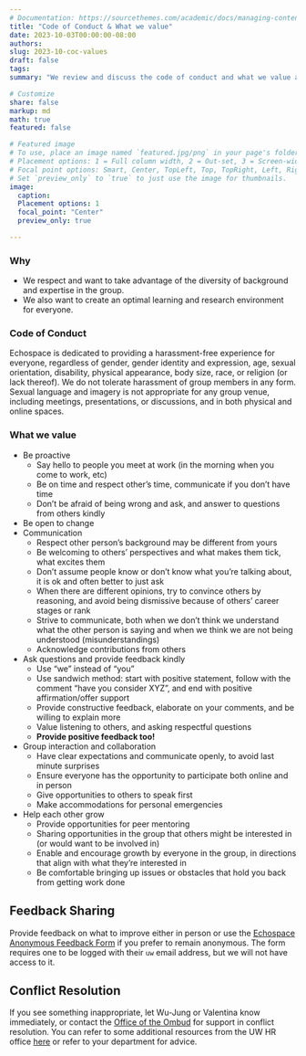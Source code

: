 ```yaml
---
# Documentation: https://sourcethemes.com/academic/docs/managing-content/
title: "Code of Conduct & What we value"
date: 2023-10-03T00:00:00-08:00
authors: 
slug: 2023-10-coc-values
draft: false
tags: 
summary: "We review and discuss the code of conduct and what we value as a group regularly, as reminder and inspiration for ourselves."

# Customize
share: false
markup: md
math: true
featured: false

# Featured image
# To use, place an image named `featured.jpg/png` in your page's folder.
# Placement options: 1 = Full column width, 2 = Out-set, 3 = Screen-width
# Focal point options: Smart, Center, TopLeft, Top, TopRight, Left, Right, BottomLeft, Bottom, BottomRight
# Set `preview_only` to `true` to just use the image for thumbnails.
image:
  caption:
  Placement options: 1
  focal_point: "Center"
  preview_only: true

---
```


### Why
- We respect and want to take advantage of the diversity of background and expertise in the group.
- We also want to create an optimal learning and research environment for everyone.

### Code of Conduct

Echospace is dedicated to providing a harassment-free experience for everyone, regardless of gender, gender identity and expression, age, sexual orientation, disability, physical appearance, body size, race, or religion (or lack thereof). We do not tolerate harassment of group members in any form. Sexual language and imagery is not appropriate for any group venue, including meetings, presentations, or discussions, and in both physical and online spaces.

### What we value

- Be proactive
  - Say hello to people you meet at work (in the morning when you come to work, etc)
  - Be on time and respect other’s time, communicate if you don’t have time
  - Don’t be afraid of being wrong and ask, and answer to questions from others kindly
- Be open to change
- Communication
  - Respect other person’s background may be different from yours
  - Be welcoming to others’ perspectives and what makes them tick, what excites them
  - Don’t assume people know or don’t know what you’re talking about, it is ok and often better to just ask
  - When there are different opinions, try to convince others by reasoning, and avoid being dismissive because of others’ career stages or rank
  - Strive to communicate, both when we don’t think we understand what the other person is saying and when we think we are not being understood (misunderstandings)
  - Acknowledge contributions from others
- Ask questions and provide feedback kindly
  - Use “we” instead of “you”
  - Use sandwich method: start with positive statement, follow with the comment “have you consider XYZ”, and end with positive affirmation/offer support
  - Provide constructive feedback, elaborate on your comments, and be willing to explain more
  - Value listening to others, and asking respectful questions
  - **Provide positive feedback too!**
- Group interaction and collaboration
  - Have clear expectations and communicate openly, to avoid last minute surprises
  - Ensure everyone has the opportunity to participate both online and in person
  - Give opportunities to others to speak first
  - Make accommodations for personal emergencies
- Help each other grow
  - Provide opportunities for peer mentoring
  - Sharing opportunities in the group that others might be interested in (or would want to be involved in)
  - Enable and encourage growth by everyone in the group, in directions that align with what they’re interested in
  - Be comfortable bringing up issues or obstacles that hold you back from getting work done


## Feedback Sharing 

Provide feedback on what to improve either in person or use the [Echospace Anonymous Feedback Form](https://forms.gle/NZFZBQLk9BoMLZCV6) if you prefer to remain anonymous. The form requires one to be logged with their `uw` email address, but we will not have access to it.


## Conflict Resolution

If you see something inappropriate, let Wu-Jung or Valentina know immediately, or contact the [Office of the Ombud](https://www.washington.edu/ombud/) for support in conflict resolution. You can refer to some additional resources from the UW HR office [here](https://hr.uw.edu/policies/complaint-resolution/) or refer to your department for advice.

